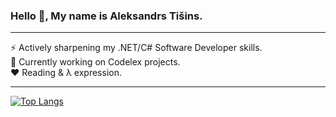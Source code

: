 ### Hello 👋, My name is Aleksandrs Tišins.
-----
⚡ Actively sharpening my .NET/C# Software Developer skills.<br />
🌱 Currently working on Codelex projects.<br />
❤️ Reading & λ expression.

-----
[![Top Langs](https://github-readme-stats.vercel.app/api/top-langs/?username=A-Tishin&hide=java,html,css)](https://github.com/anuraghazra/github-readme-stats)
